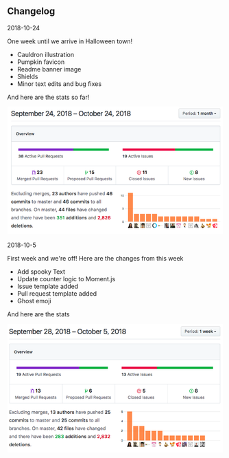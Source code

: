 ## Changelog

2018-10-24

One week until we arrive in Halloween town!

- Cauldron illustration
- Pumpkin favicon
- Readme banner image
- Shields
- Minor text edits and bug fixes

And here are the stats so far!

![Stats from September 24, 2018 – October 24, 2018](img/stats-2018-10-24.png)

2018-10-5

First week and we're off! Here are the changes from this week

- Add spooky Text
- Update counter logic to Moment.js
- Issue template added
- Pull request template added
- Ghost emoji

And here are the stats

![Stats from September 28, 2018 – October 5, 2018](img/stats-2018-10-5.png)
